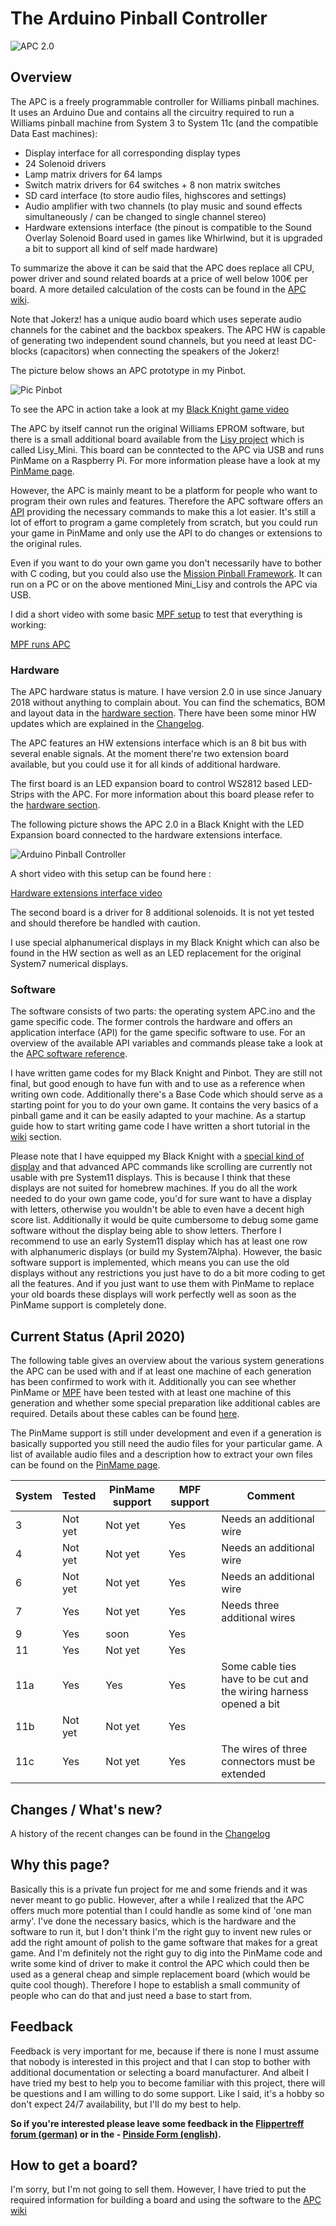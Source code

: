 # The Arduino Pinball Controller
![APC 2.0](https://github.com/AmokSolderer/APC/blob/master/DOC/PICS/APC.JPG)
## Overview

The APC is a freely programmable controller for Williams pinball machines. It uses an Arduino Due and contains all the circuitry required to run a Williams pinball machine from System 3 to System 11c (and the compatible Data East machines):

* Display interface for all corresponding display types
* 24 Solenoid drivers
* Lamp matrix drivers for 64 lamps
* Switch matrix drivers for 64 switches + 8 non matrix switches
* SD card interface (to store audio files, highscores and settings)
* Audio amplifier with two channels (to play music and sound effects simultaneously / can be changed to single channel stereo)
* Hardware extensions interface (the pinout is compatible to the Sound Overlay Solenoid Board used in games like Whirlwind, but it is upgraded a bit to support all kind of self made hardware)

To summarize the above it can be said that the APC does replace all CPU, power driver and sound related boards at a price of well below 100€ per board. A more detailed calculation of the costs can be found in the [APC wiki](https://github.com/AmokSolderer/APC/wiki/Home).

Note that Jokerz! has a unique audio board which uses seperate audio channels for the cabinet and the backbox speakers. The APC HW is capable of generating two independent sound channels, but you need at least DC-blocks (capacitors) when connecting the speakers of the Jokerz!

The picture below shows an APC prototype in my Pinbot.

![Pic Pinbot](https://github.com/AmokSolderer/APC/blob/master/DOC/PICS/APC_Pinbot.JPG)

To see the APC in action take a look at my [Black Knight game video](https://youtu.be/N5ipyHBKzgs)

The APC by itself cannot run the original Williams EPROM software, but there is a small additional board available from the [Lisy project](https://lisy.dev) which is called Lisy_Mini. This board can be conntected to the APC via USB and runs PinMame on a Raspberry Pi. For more information please have a look at my [PinMame page](https://github.com/AmokSolderer/APC/tree/master/DOC/PinMame.md
).

However, the APC is mainly meant to be a platform for people who want to program their own rules and features. Therefore the APC software offers an [API](https://github.com/AmokSolderer/APC/tree/master/DOC/Software/APC_SW_reference.pdf) providing the necessary commands to make this a lot easier. It's still a lot of effort to program a game completely from scratch, but you could run your game in PinMame and only use the API to do changes or extensions to the original rules.

Even if you want to do your own game you don't necessarily have to bother with C coding, but you could also use the [Mission Pinball Framework](http://missionpinball.org/). It can run on a PC or on the above mentioned Mini_Lisy and controls the APC via USB.

I did a short video with some basic [MPF setup](https://github.com/AmokSolderer/APC/tree/master/DOC/Software/MPF) to test that everything is working:

[MPF runs APC](https://www.youtube.com/watch?v=w4Po8OE5Zkw)

### Hardware

The APC hardware status is mature. I have version 2.0 in use since January 2018 without anything to complain about. You can find the schematics, BOM and layout data in the [hardware section](https://github.com/AmokSolderer/APC/tree/master/DOC/Hardware). There have been some minor HW updates which are explained in the [Changelog](https://github.com/AmokSolderer/APC/tree/master/DOC/Changes.md).

The APC features an HW extensions interface which is an 8 bit bus with several enable signals. At the moment there're two extension board available, but you could use it for all kinds of additional hardware.

The first board is an LED expansion board to control WS2812 based LED-Strips with the APC. For more information about this board please refer to the [hardware section](https://github.com/AmokSolderer/APC/tree/master/DOC/Hardware).

The following picture shows the APC 2.0 in a Black Knight with the LED Expansion board connected to the hardware extensions interface.

![Arduino Pinball Controller](https://github.com/AmokSolderer/APC/blob/master/DOC/PICS/BKopen.JPG)

A short video with this setup can be found here : 

[Hardware extensions interface video](https://youtu.be/8BnVTpKq-2Y)

The second board is a driver for 8 additional solenoids. It is not yet tested and should therefore be handled with caution.

I use special alphanumerical displays in my Black Knight which can also be found in the HW section as well as an LED replacement for the original System7 numerical displays.

### Software

The software consists of two parts: the operating system APC.ino and the game specific code. The former controls the hardware and offers an application interface (API) for the game specific software to use. For an overview of the available API variables and commands please take a look at the
[APC software reference](https://github.com/AmokSolderer/APC/blob/master/DOC/Software/APC_SW_reference.pdf).

I have written game codes for my Black Knight and Pinbot. They are still not final, but good enough to have fun with and to use as a reference when writing own code. Additionally there's a Base Code which should serve as a starting point for you to do your own game. It contains the very basics of a pinball game and it can be easily adapted to your machine. As a startup guide how to start writing game code I have written a short tutorial in the [wiki](https://github.com/AmokSolderer/APC/wiki) section.

Please note that I have equipped my Black Knight with a [special kind of display](https://github.com/AmokSolderer/APC/tree/master/DOC/Hardware/Sys7Alpha) and that advanced APC commands like scrolling are currently not usable with pre System11 displays. This is because I think that these displays are not suited for homebrew machines. If you do all the work needed to do your own game code, you'd for sure want to have a display with letters, otherwise you wouldn't be able to even have a decent high score list. Additionally it would be quite cumbersome to debug some game software without the display being able to show letters. Therfore I recommend to use an early System11 display which has at least one row with alphanumeric displays (or build my System7Alpha). However, the basic software support is implemented, which means you can use the old displays without any restrictions you just have to do a bit more coding to get all the features. And if you just want to use them with PinMame to replace your old boards these displays will work perfectly well as soon as the PinMame support is completely done.

## Current Status (April 2020)

The following table gives an overview about the various system generations the APC can be used with and if at least one machine of each generation has been confirmed to work with it. Additionally you can see whether PinMame or [MPF](http://missionpinball.org/) have been tested with at least one machine of this generation and whether some special preparation like additional cables are required. Details about these cables can be found [here](https://github.com/AmokSolderer/APC/wiki#cable-extensions).

The PinMame support is still under development and even if a generation is basically supported you still need the audio files for your particular game. A list of available audio files and a description how to extract your own files can be found on the [PinMame page](https://github.com/AmokSolderer/APC/tree/master/DOC/PinMame.md).

| System | Tested  | PinMame support | MPF support | Comment |
|--|--|--|--|--|
|3| Not yet | Not yet | Yes| Needs an additional wire |
|4| Not yet | Not yet | Yes| Needs an additional wire |
|6| Not yet | Not yet | Yes | Needs an additional wire |
|7| Yes | Not yet | Yes | Needs three additional wires |
|9| Yes | soon | Yes |  |
|11| Yes | Not yet | Yes |  |
|11a| Yes | Yes | Yes | Some cable ties have to be cut and the wiring harness opened a bit |
|11b| Not yet | Not yet | Yes |  |
|11c| Yes | Not yet | Yes | The wires of three connectors must be extended |

## Changes / What's new?

A history of the recent changes can be found in the [Changelog](https://github.com/AmokSolderer/APC/tree/master/DOC/Changes.md)

## Why this page?

Basically this is a private fun project for me and some friends and it was never meant to go public. However, after a while I realized that the APC offers much more potential than I could handle as some kind of 'one man army'. I've done the necessary basics, which is the hardware and the software to run it, but I don't think I'm the right guy to invent new rules or add the right amount of polish to the game software that makes for a great game. And I'm definitely not the right guy to dig into the PinMame code and write some kind of driver to make it control the APC which could then be used as a general cheap and simple replacement board (which would be quite cool though). Therefore I hope to establish a small community of people who can do that and just need a base to start from.
 
## Feedback

Feedback is very important for me, because if there is none I must assume that nobody is interested in this project and that I can stop to bother with additional documentation or selecting a board manufacturer. And albeit I have tried my best to help you to become familiar with this project, there will be questions and I am willing to do some support. Like I said, it's a hobby so don't expect 24/7 availability, but I'll do my best to help.

**So if you're interested please leave some feedback in the [Flippertreff forum (german)](https://www.flippertreff.de/start/forum/topic/11356-arduino-pinball-controller/) or in the  - [Pinside Form (english)](https://pinside.com/pinball/forum/topic/arduino-pinball-controller#post-4898318).**

## How to get a board?

I'm sorry, but I'm not going to sell them. However, I have tried to put the required information for building a board and using the software to the [APC wiki](https://github.com/AmokSolderer/APC/wiki/Home)

